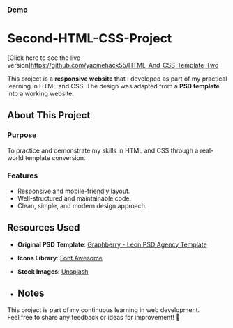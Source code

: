 ### Demo 

# Second-HTML-CSS-Project

[Click here to see the live version]https://github.com/yacinehack55/HTML_And_CSS_Template_Two

This project is a **responsive website** that I developed as part of my practical learning in HTML and CSS. The design was adapted from a **PSD template** into a working website.

## About This Project

### Purpose
To practice and demonstrate my skills in HTML and CSS through a real-world template conversion.

### Features
- Responsive and mobile-friendly layout.
- Well-structured and maintainable code.
- Clean, simple, and modern design approach.

## Resources Used
- **Original PSD Template**: [Graphberry - Leon PSD Agency Template](https://www.graphberry.com/item/leon-psd-agency-template)
- **Icons Library**: [Font Awesome](https://fontawesome.com/)
- **Stock Images**: [Unsplash](https://unsplash.com/)

- ## Notes
This project is part of my continuous learning in web development.  
Feel free to share any feedback or ideas for improvement! 🚀
